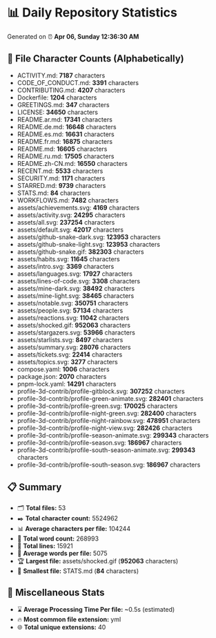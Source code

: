 # 📊 Daily Repository Statistics
Generated on ⏰ **Apr 06, Sunday 12:36:30 AM**

## 📂 File Character Counts (Alphabetically)
- ACTIVITY.md: **7187** characters
- CODE_OF_CONDUCT.md: **3391** characters
- CONTRIBUTING.md: **4207** characters
- Dockerfile: **1204** characters
- GREETINGS.md: **347** characters
- LICENSE: **34650** characters
- README.ar.md: **17341** characters
- README.de.md: **16648** characters
- README.es.md: **16631** characters
- README.fr.md: **16875** characters
- README.md: **16605** characters
- README.ru.md: **17505** characters
- README.zh-CN.md: **16550** characters
- RECENT.md: **5533** characters
- SECURITY.md: **1171** characters
- STARRED.md: **9739** characters
- STATS.md: **84** characters
- WORKFLOWS.md: **7482** characters
- assets/achievements.svg: **4169** characters
- assets/activity.svg: **24295** characters
- assets/all.svg: **237254** characters
- assets/default.svg: **42017** characters
- assets/github-snake-dark.svg: **123953** characters
- assets/github-snake-light.svg: **123953** characters
- assets/github-snake.gif: **382303** characters
- assets/habits.svg: **11645** characters
- assets/intro.svg: **3369** characters
- assets/languages.svg: **17927** characters
- assets/lines-of-code.svg: **3308** characters
- assets/mine-dark.svg: **38492** characters
- assets/mine-light.svg: **38465** characters
- assets/notable.svg: **350751** characters
- assets/people.svg: **57134** characters
- assets/reactions.svg: **11042** characters
- assets/shocked.gif: **952063** characters
- assets/stargazers.svg: **53966** characters
- assets/starlists.svg: **8497** characters
- assets/summary.svg: **28076** characters
- assets/tickets.svg: **22414** characters
- assets/topics.svg: **3277** characters
- compose.yaml: **1006** characters
- package.json: **2070** characters
- pnpm-lock.yaml: **14291** characters
- profile-3d-contrib/profile-gitblock.svg: **307252** characters
- profile-3d-contrib/profile-green-animate.svg: **282401** characters
- profile-3d-contrib/profile-green.svg: **170025** characters
- profile-3d-contrib/profile-night-green.svg: **282400** characters
- profile-3d-contrib/profile-night-rainbow.svg: **478951** characters
- profile-3d-contrib/profile-night-view.svg: **282426** characters
- profile-3d-contrib/profile-season-animate.svg: **299343** characters
- profile-3d-contrib/profile-season.svg: **186967** characters
- profile-3d-contrib/profile-south-season-animate.svg: **299343** characters
- profile-3d-contrib/profile-south-season.svg: **186967** characters

## 📋 Summary
- 🗂️ **Total files:** 53
- ✒️ **Total character count:** 5524962
- 📊 **Average characters per file:** 104244
- 📝 **Total word count:** 268993
- 🧾 **Total lines:** 15921
- 📐 **Average words per file:** 5075
- 🏆 **Largest file:** assets/shocked.gif (**952063** characters)
- 🥉 **Smallest file:** STATS.md (**84** characters)

## 🌟 Miscellaneous Stats
- ⌛ **Average Processing Time Per file:** ~0.5s (estimated)
- 🔥 **Most common file extension:** yml
- 🌐 **Total unique extensions:** 40
